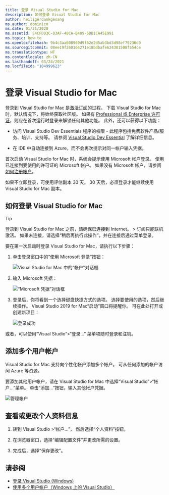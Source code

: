 ```yaml
---
title: 登录 Visual Studio for Mac
description: 如何登录 Visual Studio for Mac
author: heiligerdankgesang
ms.author: dominicn
ms.date: 01/21/2020
ms.assetid: E4CFD03C-03AF-48CA-B409-6DB1CA45E991
ms.topic: how-to
ms.openlocfilehash: 9b4c3aa608969d9f62e2d5ab3bd3d98ef79236d9
ms.sourcegitcommit: 08ee19f260164271e18bdbafe624301508f554ce
ms.translationtype: HT
ms.contentlocale: zh-CN
ms.lasthandoff: 03/24/2021
ms.locfileid: "104999623"
---
```

# <a name="sign-in-to-visual-studio-for-mac"></a>登录 Visual Studio for Mac

登录到 Visual Studio for Mac 是[激活订阅](enable-subscription.md)的过程。 下载 Visual Studio for Mac 时，默认情况下，将始终获取社区版。 如果有 [Professional 或 Enterprise 许可证](https://visualstudio.microsoft.com/vs/compare/)，则应在首次运行时登录来解锁任何其他功能。 此外，还可以获得以下功能：

* 访问 Visual Studio Dev Essentials 程序的权限 - 此程序包括免费软件产品/服务、培训、支持等。 请参阅 [Visual Studio Dev Essential](https://visualstudio.microsoft.com/dev-essentials/) 了解详细信息。

* 在 IDE 中自动连接到 Azure，而不会再次提示对同一帐户输入凭据。

首次启动 Visual Studio for Mac 时，系统会提示使用 Microsoft 帐户登录。 使用已连接到要使用的许可证的 Microsoft 帐户。 如果没有 Microsoft 帐户，请参阅[如何注册帐户](https://support.microsoft.com/account-billing/how-to-create-a-new-microsoft-account-a84675c3-3e9e-17cf-2911-3d56b15c0aaf)。

如果不立即登录，可使用评估副本 30 天。 30 天后，必须登录才能继续使用 Visual Studio for Mac 副本。

## <a name="how-to-sign-in-to-visual-studio-for-mac"></a>如何登录 Visual Studio for Mac

> [!TIP]
> 登录到 Visual Studio for Mac 之前，请确保已连接到 Internet。 > 订阅只能联机激活。 如果未连接，请选择“稍后再执行此操作”，并在连接后通过菜单登录。

要在第一次启动时登录 Visual Studio for Mac，请执行以下步骤：

1. 单击登录窗口中的“使用 Microsoft 登录”按钮：

    ![Visual Studio for Mac 中的“帐户”对话框](media/ide-tour-2019-start-signin.png)

2. 输入 Microsoft 凭据：

    ![“Microsoft 凭据”对话框](media/signing-in-image13.png)

4. 登录后，你将看到一个选择键盘快捷方式的选项。 选择要使用的选项，然后继续操作。 Visual Studio 2019 for Mac“启动”窗口将提醒你。 可在此处打开或创建新项目：

    ![登录成功](media/signing-in-image14.png)

或者，可以使用“Visual Studio”>“登录...” 菜单项随时登录和注销。

## <a name="adding-multiple-user-accounts"></a>添加多个用户帐户

Visual Studio for Mac 支持向个性化帐户添加多个帐户。 可从任何添加的帐户访问 Azure 等资源。

要添加其他用户帐户，请在 Visual Studio for Mac 中选择“Visual Studio”>“帐户...”菜单。 单击“添加...”按钮，输入其他帐户凭据。

![管理帐户](media/user-accounts-login.png)

## <a name="view-or-change-your-profile-information"></a>查看或更改个人资料信息

1. 转到 Visual Studio >“帐户...”， 然后选择“个人资料”按钮。

2. 在浏览器窗口，选择“编辑配置文件”并更改所需的设置。

3. 完成后，选择“保存更改”。

## <a name="see-also"></a>请参阅

- [登录 Visual Studio (Windows)](/visualstudio/ide/signing-in-to-visual-studio)
- [使用多个用户帐户（Windows 上的 Visual Studio）](/visualstudio/ide/work-with-multiple-user-accounts)
